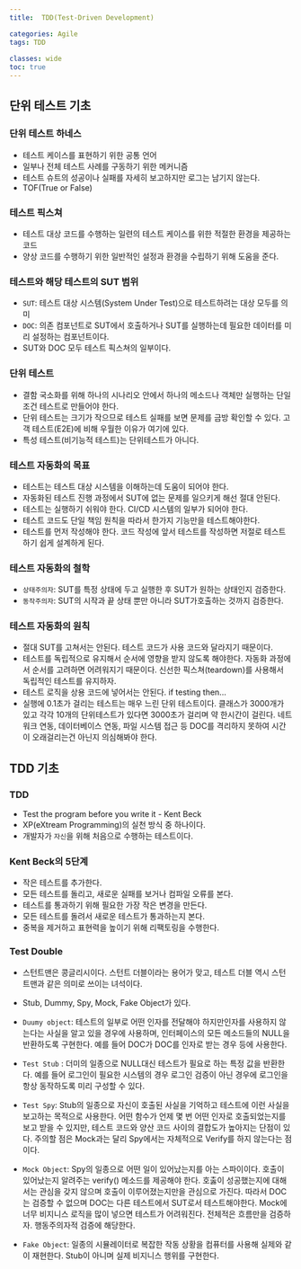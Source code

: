 ```yaml
---
title:  TDD(Test-Driven Development)

categories: Agile 
tags: TDD
 
classes: wide
toc: true
---
```


  
## 단위 테스트 기초  
### 단위 테스트 하네스  
- 테스트 케이스를 표현하기 위한 공통 언어  
- 일부나 전체 테스트 사례를 구동하기 위한 메커니즘  
- 테스트 슈트의 성공이나 실패를 자세히 보고하지만 로그는 남기지 않는다.  
- TOF(True or False)  
  
### 테스트 픽스쳐  
- 테스트 대상 코드를 수행하는 일련의 테스트 케이스를 위한 적절한 환경을 제공하는 코드  
- 양상 코드를 수행하기 위한 일반적인 설정과 환경을 수립하기 위해 도움을 준다.  
  
### 테스트와 해당 테스트의 SUT 범위  
- `SUT`: 테스트 대상 시스템(System Under Test)으로 테스트하려는 대상 모두를 의미  
- `DOC`: 의존 컴포넌트로 SUT에서 호출하거나 SUT를 실행하는데 필요한 데이터를 미리 설정하는 컴포넌트이다.  
- SUT와 DOC 모두 테스트 픽스쳐의 일부이다.  
  
### 단위 테스트  
- 결함 국소화를 위해 하나의 시나리오 안에서 하나의 메소드나 객체만 실행하는 단일 조건 테스트로 만들어야 한다.  
- 단위 테스트는 크기가 작으므로 테스트 실패를 보면 문제를 금방 확인할 수 있다. 고객 테스트(E2E)에 비해 우월한 이유가 여기에 있다.  
- 특성 테스트(비기능적 테스트)는 단위테스트가 아니다.  
  
### 테스트 자동화의 목표  
- 테스트는 테스트 대상 시스템을 이해하는데 도움이 되어야 한다.  
- 자동화된 테스트 진행 과정에서 SUT에 없는 문제를 일으키게 해선 절대 안된다.  
- 테스트는 실행하기 쉬워야 한다. CI/CD 시스템의 일부가 되어야 한다.  
- 테스트 코드도 단일 책임 원칙을 따라서 한가지 기능만을 테스트해야한다.  
- 테스트를 먼저 작성해야 한다. 코드 작성에 앞서 테스트를 작성하면 저절로 테스트하기 쉽게 설계하게 된다.  
  
### 테스트 자동화의 철학  
- `상태주의자`: SUT를 특정 상태에 두고 실행한 후 SUT가 원하는 상태인지 검증한다.  
- `동작주의자`: SUT의 시작과 끝 상태 뿐만 아니라 SUT가호출하는 것까지 검증한다.  
  
### 테스트 자동화의 원칙  
- 절대 SUT를 고쳐서는 안된다. 테스트 코드가 사용 코드와 달라지기 때문이다.  
- 테스트를 독립적으로 유지해서 순서에 영향을 받지 않도록 해야한다. 자동화 과정에서 순서를 고려하면 어려워지기 때문이다. 신선한 픽스쳐(teardown)를 사용해서 독립적인 테스트를 유지하자.  
- 테스트 로직을 상용 코드에 넣어서는 안된다. if testing then...  
- 실행에 0.1초가 걸리는 테스트는 매우 느린 단위 테스트이다. 클래스가 3000개가 있고 각각 10개의 단위테스트가 있다면 3000초가 걸리며 약 한시간이 걸린다. 네트워크 연동, 데이터베이스 연동, 파일 시스템 접근 등 DOC를 격리하지 못하여 시간이 오래걸리는건 아닌지 의심해봐야 한다.  
  
## TDD 기초  
### TDD  
- Test the program before you write it - Kent Beck  
- XP(eXtream Programming)의 실천 방식 중 하나이다.  
- 개발자가 `자신`을 위해 처음으로 수행하는 테스트이다.  
  
### Kent Beck의 5단계  
- 작은 테스트를 추가한다.  
- 모든 테스트를 돌리고, 새로운 실패를 보거나 컴파일 오류를 본다.  
- 테스트를 통과하기 위해 필요한 가장 작은 변경을 만든다.  
- 모든 테스트를 돌려서 새로운 테스트가 통과하는지 본다.  
- 중복을 제거하고 표현력을 높이기 위해 리팩토링을 수행한다.  
  
### Test Double  
- 스턴트맨은 콩글리시이다. 스턴트 더블이라는 용어가 맞고, 테스트 더블 역시 스턴트맨과 같은 의미로 쓰이는 녀석이다.  
- Stub, Dummy, Spy, Mock, Fake Object가 있다.  
  
- `Duumy object`: 테스트의 일부로 어떤 인자를 전달해야 하지만인자를 사용하지 않는다는 사실을 알고 있을 경우에 사용하며, 인터페이스의 모든 메소드들의 NULL을 반환하도록 구현한다. 예를 들어 DOC가 DOC를 인자로 받는 경우 등에 사용한다.  
  
- `Test Stub` : 더미의 일종으로 NULL대신 테스트가 필요로 하는 특정 값을 반환한다. 예를 들어 로그인이 필요한 시스템의 경우 로그인 검증이 아닌 경우에 로그인을 항상 동작하도록 미리 구성할 수 있다.  
  
- `Test Spy`: Stub의 일종으로 자신이 호출된 사실을 기억하고 테스트에 이런 사실을 보고하는 목적으로 사용한다. 어떤 함수가 언제 몇 번 어떤 인자로 호출되었는지를 보고 받을 수 있지만, 테스트 코드와 양산 코드 사이의 결합도가 높아지는 단점이 있다. 주의할 점은 Mock과는 달리 Spy에서는 자체적으로 Verify를 하지 않는다는 점이다.  
  
- `Mock Object`: Spy의 일종으로 어떤 일이 있어났는지를 아는 스파이이다. 호출이 있어났는지 알려주는 verify() 메소드를 제공해야 한다. 호춣이 성공했는지에 대해서는 관심을 갖지 않으며 호출이 이루어졌는지만을 관심으로 가진다. 따라서 DOC는 검증할 수 없으며 DOC는 다른 테스트에서 SUT로서 테스트해야한다. Mock에 너무 비지니스 로직을 많이 넣으면 테스트가 어려워진다. 전체적은 흐름만을 검증하자. 행동주의자적 검증에 해당한다.  
  
- `Fake Object`: 일종의 시뮬레이터로 복잡한 작동 상황을 컴퓨터를 사용해 실제와 같이 재현한다. Stub이 아니며 실제 비지니스 행위를 구현한다.  

